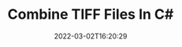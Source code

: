 ---
############################# Static ############################
layout: "auto-gen"
date: 2022-03-02T16:20:29
draft: false

############################# Head ############################
head_title: "Combine TIFF Files in C# | TIFF Merger"
head_description: "Combine multiple TIFF files into a single file using C# .NET documents merger API. Combine specific pages or page ranges from various documents to a single document."

############################# Header ############################
title: "Combine TIFF Files In C#"
description: "Combine multiple TIFF files into a single file using C# .NET documents merger API. Combine selected pages or page ranges from various source documents into a single resultant document."
bg_image: "https://cms.admin.containerize.com/templates/aspose/App_Themes/V3/images/bg/header1.png"
bg_overlay: false
button:
    enable: true
    icon: "fas fa-arrow-down"
    label: "Download Free Trial"
    link: "https://downloads.groupdocs.com/merger/net"

############################# SubMenu ############################
submenu:
    enable: true

    left:
        img_alt: "GroupDocs.Merger for .NET"
        image: "https://cms.admin.containerize.com/templates/groupdocs/images/product-logos/90x90-noborder/groupdocs-merger-net.png"
        product: "GroupDocs.Merger"
        platform: ".NET"

    middle:
        button:

            # button loop
            - link: "https://apireference.groupdocs.com/merger/net"
              text: "API Reference"

            # button loop
            - link: "https://github.com/groupdocs-merger"
              text: "Code Examples"

            # button loop
            - link: "https://products.groupdocs.app/merger/family"
              text: "Live Demos"

            # button loop
            - link: "https://purchase.groupdocs.com/pricing/merger/net"
              text: "Pricing"

    right:
        link_download: "https://downloads.groupdocs.com/merger"
        link_learn: "https://docs.groupdocs.com/merger/net"
        link_buy: "https://purchase.groupdocs.com"

############################# About ############################
about:
    enable: true
    title: "About GroupDocs.Merger for .NET API"
    content: |
        [GroupDocs.Merger for .NET](/merger/net/) offers a simple solution to safely merge & split between a wide range of document formats including PDF, Microsoft Office (Word, Excel, PowerPoint, OneNote), OpenDocument, HTML, images and many others within .NET applications. By adding just a few lines of the code, perform several document operations such as move, remove, rotate, swap, extract or change the orientation of pages within the documents. The documents merging API also supports previewing document pages as an image to analyse the document structure, formatting and content on the page.
        
        GroupDocs.Merger APIs are well supported on all major operating systems and platforms including .NET Framework, .NET Standard, .NET Core, Mono and Xamarin.

############################# Steps ############################
steps:
    enable: true
    title_left: "How to Combine Multiple TIFF Files"
    content_left: |
        [GroupDocs.Merger](/merger/net/) makes it easy for .NET developers to combine two or more TIFF files within their applications by implementing a few easy steps.

        *   Create new instance of **Merger**and pass source document path as a constructor parameter.
        *   Call **Join** of **Merger** class e and pass second source document path.
        *   Call **Save** of **Merger** class e to save the merged document.
        
    title_right: "System Requirements"
    content_right: |
        GroupDocs.Merger for .NET APIs are supported on all major platforms and operating systems. Before executing the code below, please make sure that you have the following prerequisites installed on your system.

        *   Operating Systems: Microsoft Windows, Linux, MacOS
        *   Development Environments: Visual Studio, Xamarin, MonoDevelop
        *   Frameworks: .NET Framework, .NET Standard, .NET Core, Mono
        *   Download the latest version of GroupDocs.Merger for .NET from [NuGet](https://www.nuget.org/packages/GroupDocs.Merger)
        
    code: |
        ```cs
        // Combine TIFF files using GroupDocs.Merger API
        // Instantiate Merger with input TIFF document
        using (Merger merger = new Merger("input1.tiff"))
          {
            // Call Join method of Merger class instance and pass second source document path
            merger.Join("input2.tiff");
            
            // Call Save method of Merger class instance to save merged document
            merger.Save("merged-file.tiff");
          }
        ```

############################# Demos ############################
demos:
    enable: true
    title: "Live Demos - Online App to Combine Documents"
    content: |
        Combine more than one TIFF files right now by visiting [GroupDocs.Merger Live Demos](https://products.groupdocs.app/merger/family) website.  
        The live demo has the following benefits
        
############################# About Formats ############################
about_formats:
    enable: true
    format:
        # format loop
        - icon: "far fa-image"
          title: "About TIFF File Format"
          content: |
            TIFF or TIF, Tagged Image File Format, represents raster images that are meant for usage on a variety of devices that comply with this file format standard. It is capable of describing bilevel, grayscale, palette-color and full-color image data in several color spaces. It supports lossy as well as lossless compression schemes to choose between space and time for applications using the format.

          link: "https://docs.fileformat.com/image/tiff/"

############################# More Formats ############################
more_formats:
    enable: true
    title: "Merging Other Document Formats"
    content: |
        .NET documents merger API for file formats and images. Combine together some of the popular document formats as stated below.
    format: 
        # format loop
        - name: "Combine BMP Files"
          link: "https://products.groupdocs.com/merger/net/combine/bmp/"
          description: "Bitmap File Format"

        # format loop
        - name: "Combine CSV Files"
          link: "https://products.groupdocs.com/merger/net/combine/csv/"
          description: "Comma Separated Values File"

        # format loop
        - name: "Combine DOC Files"
          link: "https://products.groupdocs.com/merger/net/combine/doc/"
          description: "Microsoft Word Document"

        # format loop
        - name: "Combine DOCM Files"
          link: "https://products.groupdocs.com/merger/net/combine/docm/"
          description: "Microsoft Word Macro-Enabled Document"

        # format loop
        - name: "Combine DOCX Files"
          link: "https://products.groupdocs.com/merger/net/combine/docx/"
          description: "Microsoft Word Open XML Document"

        # format loop
        - name: "Combine DOT Files"
          link: "https://products.groupdocs.com/merger/net/combine/dot/"
          description: "Microsoft Word Document Template"

        # format loop
        - name: "Combine DOTM Files"
          link: "https://products.groupdocs.com/merger/net/combine/dotm/"
          description: "Microsoft Word Macro-Enabled Template"

        # format loop
        - name: "Combine DOTX Files"
          link: "https://products.groupdocs.com/merger/net/combine/dotx/"
          description: "Word Open XML Document Template"

        # format loop
        - name: "Combine EPUB Files"
          link: "https://products.groupdocs.com/merger/net/combine/epub/"
          description: "Digital E-Book File Format"

        # format loop
        - name: "Combine HTML Files"
          link: "https://products.groupdocs.com/merger/net/combine/html/"
          description: "Hyper Text Markup Language"

        # format loop
        - name: "Combine MHT Files"
          link: "https://products.groupdocs.com/merger/net/combine/mht/"
          description: "MIME Encapsulation of Aggregate HTML"

        # format loop
        - name: "Combine MHTML Files"
          link: "https://products.groupdocs.com/merger/net/combine/mhtml/"
          description: "MIME Encapsulation of Aggregate HTML"

        # format loop
        - name: "Combine ODP Files"
          link: "https://products.groupdocs.com/merger/net/combine/odp/"
          description: "OpenDocument Presentation File Format"

        # format loop
        - name: "Combine ODS Files"
          link: "https://products.groupdocs.com/merger/net/combine/ods/"
          description: "Open Document Spreadsheet"

        # format loop
        - name: "Combine ODT Files"
          link: "https://products.groupdocs.com/merger/net/combine/odt/"
          description: "Open Document Text"

        # format loop
        - name: "Combine OTP Files"
          link: "https://products.groupdocs.com/merger/net/combine/otp/"
          description: "Origin Graph Template"

        # format loop
        - name: "Combine OTT Files"
          link: "https://products.groupdocs.com/merger/net/combine/ott/"
          description: "Open Document Template"

        # format loop
        - name: "Combine PDF Files"
          link: "https://products.groupdocs.com/merger/net/combine/pdf/"
          description: "Portable Document"

        # format loop
        - name: "Combine PNG Files"
          link: "https://products.groupdocs.com/merger/net/combine/png/"
          description: "Portable Network Graphic"

        # format loop
        - name: "Combine POTM Files"
          link: "https://products.groupdocs.com/merger/net/combine/potm/"
          description: "Microsoft PowerPoint Template"

        # format loop
        - name: "Combine POTX Files"
          link: "https://products.groupdocs.com/merger/net/combine/potx/"
          description: "Microsoft PowerPoint Open XML Template"

        # format loop
        - name: "Combine PPS Files"
          link: "https://products.groupdocs.com/merger/net/combine/pps/"
          description: "Microsoft PowerPoint Slide Show"

        # format loop
        - name: "Combine PPSM Files"
          link: "https://products.groupdocs.com/merger/net/combine/ppsm/"
          description: "Microsoft PowerPoint Slide Show"

        # format loop
        - name: "Combine PPSX Files"
          link: "https://products.groupdocs.com/merger/net/combine/ppsx/"
          description: "PowerPoint Open XML Slide Show"

        # format loop
        - name: "Combine PPT Files"
          link: "https://products.groupdocs.com/merger/net/combine/ppt/"
          description: "PowerPoint Presentation"

        # format loop
        - name: "Combine PPTM Files"
          link: "https://products.groupdocs.com/merger/net/combine/pptm/"
          description: "Microsoft PowerPoint Presentation"

        # format loop
        - name: "Combine PPTX Files"
          link: "https://products.groupdocs.com/merger/net/combine/pptx/"
          description: "PowerPoint Open XML Presentation"

        # format loop
        - name: "Combine PS Files"
          link: "https://products.groupdocs.com/merger/net/combine/ps/"
          description: "PostScript (PS)"

        # format loop
        - name: "Combine RTF Files"
          link: "https://products.groupdocs.com/merger/net/combine/rtf/"
          description: "Rich Text File Format"

        # format loop
        - name: "Combine TEX Files"
          link: "https://products.groupdocs.com/merger/net/combine/tex/"
          description: "LaTeX Source Document"

        # format loop
        - name: "Combine TIF Files"
          link: "https://products.groupdocs.com/merger/net/combine/tif/"
          description: "Tagged Image File Format"

        # format loop
        - name: "Combine TSV Files"
          link: "https://products.groupdocs.com/merger/net/combine/tsv/"
          description: "Tab Separated Values File"

        # format loop
        - name: "Combine TXT Files"
          link: "https://products.groupdocs.com/merger/net/combine/txt/"
          description: "Plain Text File Format"

        # format loop
        - name: "Combine VDX Files"
          link: "https://products.groupdocs.com/merger/net/combine/vdx/"
          description: "Microsoft Visio XML Drawing File Format"

        # format loop
        - name: "Combine VSDM Files"
          link: "https://products.groupdocs.com/merger/net/combine/vsdm/"
          description: "Visio Macro-Enabled Drawing"

        # format loop
        - name: "Combine VSDX Files"
          link: "https://products.groupdocs.com/merger/net/combine/vsdx/"
          description: "Microsoft Visio File Format"

        # format loop
        - name: "Combine VSSM Files"
          link: "https://products.groupdocs.com/merger/net/combine/vssm/"
          description: "Microsoft Visio Macro Enabled File Format"

        # format loop
        - name: "Combine VSSX Files"
          link: "https://products.groupdocs.com/merger/net/combine/vssx/"
          description: "Visio Stencil File Format"

        # format loop
        - name: "Combine VSTM Files"
          link: "https://products.groupdocs.com/merger/net/combine/vstm/"
          description: "Visio Macro-Enabled Drawing Template"

        # format loop
        - name: "Combine VSTX Files"
          link: "https://products.groupdocs.com/merger/net/combine/vstx/"
          description: "Microsoft Visio File Format"

        # format loop
        - name: "Combine VSX Files"
          link: "https://products.groupdocs.com/merger/net/combine/vsx/"
          description: "Vector Scalar Extension"

        # format loop
        - name: "Combine VTX Files"
          link: "https://products.groupdocs.com/merger/net/combine/vtx/"
          description: "Microsoft Visio Drawing Template"

        # format loop
        - name: "Combine XLAM Files"
          link: "https://products.groupdocs.com/merger/net/combine/xlam/"
          description: "Microsoft Excel Macro-Enabled Add-In"

        # format loop
        - name: "Combine XLS Files"
          link: "https://products.groupdocs.com/merger/net/combine/xls/"
          description: "Microsoft Excel Binary File Format"

        # format loop
        - name: "Combine XLSB Files"
          link: "https://products.groupdocs.com/merger/net/combine/xlsb/"
          description: "Microsoft Excel Binary Spreadsheet File"

        # format loop
        - name: "Combine XLSM Files"
          link: "https://products.groupdocs.com/merger/net/combine/xlsm/"
          description: "Microsoft Excel Macro-Enabled Spreadsheet"

        # format loop
        - name: "Combine XLSX Files"
          link: "https://products.groupdocs.com/merger/net/combine/xlsx/"
          description: "Microsoft Excel Open XML Spreadsheet"

        # format loop
        - name: "Combine XLT Files"
          link: "https://products.groupdocs.com/merger/net/combine/xlt/"
          description: "Microsoft Excel Template"

        # format loop
        - name: "Combine XLTM Files"
          link: "https://products.groupdocs.com/merger/net/combine/xltm/"
          description: "Microsoft Excel Macro-Enabled Template"

        # format loop
        - name: "Combine XLTX Files"
          link: "https://products.groupdocs.com/merger/net/combine/xltx/"
          description: "Microsoft Excel Open XML Template"

        # format loop
        - name: "Combine XPS Files"
          link: "https://products.groupdocs.com/merger/net/combine/xps/"
          description: "Open XML Paper Specification"



############################# Back to top ###############################
back_to_top:
    enable: true
---